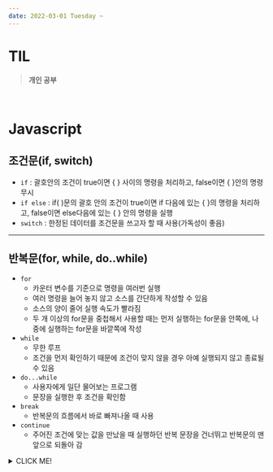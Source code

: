 ```yaml
---
date: 2022-03-01 Tuesday ~
---
```


# TIL

> **개인 공부**
<br />

# Javascript

## 조건문(if, switch)
- `if` : 괄호안의 조건이 true이면 { } 사이의 명령을 처리하고, false이면 { }안의 명령 무시
- `if else` : if( )문의 괄호 안의 조건이 true이면 if 다음에 있는 { }의 명령을 처리하고, false이면 else다음에 있는 { } 안의 명령을 실행
- `switch` : 한정된 데이터를 조건문을 쓰고자 할 때 사용(가독성이 좋음)
---

## 반복문(for, while, do..while)
- `for`
  - 카운터 변수를 기준으로 명령을 여러번 실행
  - 여러 명령을 늘어 놓지 않고 소스를 간단하게 작성할 수 있음
  - 소스의 양이 줄어 실행 속도가 빨라짐
  - 두 개 이상의 for문을 중첩해서 사용할 때는 먼저 실행하는 for문을 안쪽에, 나중에 실행하는 for문을 바깥쪽에 작성
- `while`
  - 무한 루프
  - 조건을 먼저 확인하기 때문에 조건이 맞지 않을 경우 아예 실행되지 않고 종료될 수 있음
- `do...while`
  - 사용자에게 일단 물어보는 프로그램
  - 문장을 실행한 후 조건을 확인함
- `break`
  - 반복문의 흐름에서 바로 빠져나올 때 사용
- `continue`
  - 주어진 조건에 맞는 값을 만났을 때 실행하던 반복 문장을 건너뛰고 반복문의 맨 앞으로 되돌아 감



<details>
<summary>CLICK ME!</summary>  

- 
</detials>  
 